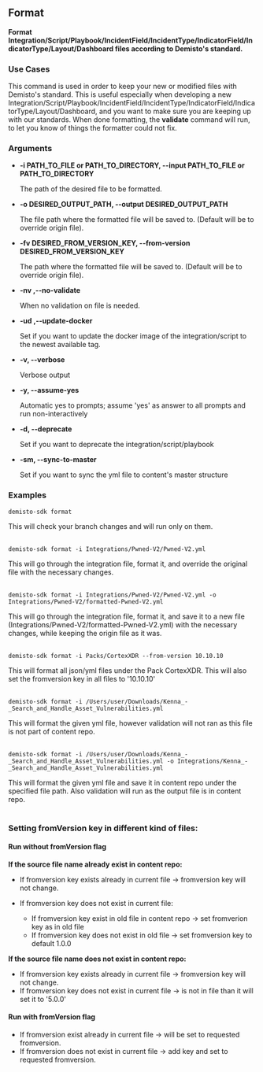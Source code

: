 ## Format

**Format Integration/Script/Playbook/IncidentField/IncidentType/IndicatorField/IndicatorType/Layout/Dashboard
        files according to Demisto's standard.**

### Use Cases
This command is used in order to keep your new or modified files with Demisto's standard. This is useful especially
when developing a new Integration/Script/Playbook/IncidentField/IncidentType/IndicatorField/IndicatorType/Layout/Dashboard,
and you want to make sure you are keeping up with our standards.
When done formatting, the **validate** command will run, to let you know of things the formatter could not fix.


### Arguments
* **-i PATH_TO_FILE or PATH_TO_DIRECTORY, --input PATH_TO_FILE or PATH_TO_DIRECTORY**

    The path of the desired file to be formatted.

* **-o DESIRED_OUTPUT_PATH, --output DESIRED_OUTPUT_PATH**

    The file path where the formatted file will be saved to. (Default will be to override origin file).

* **-fv DESIRED_FROM_VERSION_KEY, --from-version DESIRED_FROM_VERSION_KEY**

    The path where the formatted file will be saved to. (Default will be to override origin file).

* **-nv ,--no-validate**

   When no validation on file is needed.

* **-ud ,--update-docker**

   Set if you want to update the docker image of the integration/script to the newest available tag.

* **-v, --verbose**

   Verbose output

* **-y, --assume-yes**

  Automatic yes to prompts; assume 'yes' as answer to all prompts and run non-interactively

* **-d, --deprecate**

  Set if you want to deprecate the integration/script/playbook

* **-sm, --sync-to-master**

  Set if you want to sync the yml file to content's master structure

### Examples
```
demisto-sdk format
```
This will check your branch changes and will run only on them.
<br/><br/>

```
demisto-sdk format -i Integrations/Pwned-V2/Pwned-V2.yml
```
This will go through the integration file, format it, and override the original file with the necessary changes.
<br/><br/>

```
demisto-sdk format -i Integrations/Pwned-V2/Pwned-V2.yml -o Integrations/Pwned-V2/formatted-Pwned-V2.yml
```
This will go through the integration file, format it, and save it to a new file
(Integrations/Pwned-V2/formatted-Pwned-V2.yml) with the necessary changes, while keeping the origin file as it was.
<br/><br/>

```
demisto-sdk format -i Packs/CortexXDR --from-version 10.10.10
```
This will format all json/yml files under the Pack CortexXDR.
This will also set the fromversion key in all files to '10.10.10'
<br/><br/>

```
demisto-sdk format -i /Users/user/Downloads/Kenna_-_Search_and_Handle_Asset_Vulnerabilities.yml
```
This will format the given yml file, however validation will not ran as this file is not part of content repo.
<br/><br/>

```
demisto-sdk format -i /Users/user/Downloads/Kenna_-_Search_and_Handle_Asset_Vulnerabilities.yml -o Integrations/Kenna_-_Search_and_Handle_Asset_Vulnerabilities.yml
```
This will format the given yml file and save it in content repo under the specified file path.
Also validation will run as the output file is in content repo.
<br/><br/>



### Setting fromVersion key in different kind of files:

#### Run without fromVersion flag

**If the source file name already exist in content repo:**

* If fromversion key exists already in current file -> fromversion key will not change.

* If fromversion key does not exist in current file:
    * If fromversion key exist in old file in content repo -> set fromverion key as in old file
    * If fromversion key does not exist in old file -> set fromversion key to default 1.0.0

**If the source file name does not exist in content repo:**

* If fromversion key exists already in current file -> fromversion key will not change.
* If fromversion key does not exist in current file -> is not in file than it will set it to '5.0.0'


#### Run with fromVersion flag

* If fromversion exist already in current file -> will be set to requested fromversion.
* If fromversion does not exist in current file -> add key and set to requested fromversion.
